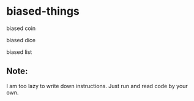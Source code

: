 # biased-things
biased coin

biased dice

biased list

## Note:
I am too lazy to write down instructions. Just run and read code by your own.
